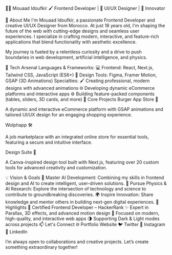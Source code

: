 👨‍💻 Mouaad Idoufkir
🖌️ Frontend Developer | 🎨 UI/UX Designer | 🚀 Innovator

🚀 About Me
I'm Mouaad Idoufkir, a passionate Frontend Developer and creative UI/UX Designer from Morocco. At just 18 years old, I'm shaping the future of the web with cutting-edge designs and seamless user experiences. I specialize in crafting modern, interactive, and feature-rich applications that blend functionality with aesthetic excellence.

My journey is fueled by a relentless curiosity and a drive to push boundaries in web development, artificial intelligence, and physics.

🔧 Tech Arsenal
Languages & Frameworks:
💻 Frontend: React, Next.js, Tailwind CSS, JavaScript (ES6+)
🎨 Design Tools: Figma, Framer Motion, GSAP (3D Animations)
Specialties:
🖌️ Creating professional, modern designs with advanced animations
🌐 Developing dynamic eCommerce platforms and interactive apps
⚙️ Building feature-packed components (tables, sliders, 3D cards, and more)
🌟 Core Projects
Burger App Store 🍔

A dynamic and interactive eCommerce platform with GSAP animations and tailored UI/UX design for an engaging shopping experience.

Wolphapp 🛠️

A job marketplace with an integrated online store for essential tools, featuring a secure and intuitive interface.

Design Suite 🎨

A Canva-inspired design tool built with Next.js, featuring over 20 custom tools for advanced creativity and customization.

💡 Vision & Goals
🎯 Master AI Development: Combining my skills in frontend design and AI to create intelligent, user-driven solutions.
🔬 Pursue Physics & AI Research: Explore the intersection of technology and science to contribute to groundbreaking discoveries.
🌍 Inspire Innovation: Share knowledge and mentor others in building next-gen digital experiences.
🌈 Highlights
🏅 Certified Frontend Developer – HackerRank
✨ Expert in Parallax, 3D effects, and advanced motion design
🎨 Focused on modern, high-quality, and interactive web apps
🌗 Supporting Dark & Light modes across projects
📫 Let's Connect
🌐 Portfolio Website
🐦 Twitter
📸 Instagram
💼 LinkedIn

I’m always open to collaborations and creative projects. Let’s create something extraordinary together!
